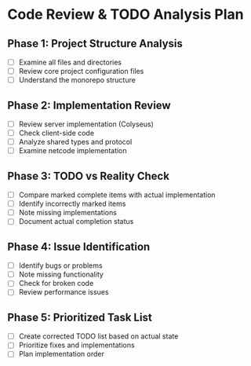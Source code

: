 # Code Review & TODO Analysis Plan

## Phase 1: Project Structure Analysis
- [ ] Examine all files and directories
- [ ] Review core project configuration files
- [ ] Understand the monorepo structure

## Phase 2: Implementation Review
- [ ] Review server implementation (Colyseus)
- [ ] Check client-side code
- [ ] Analyze shared types and protocol
- [ ] Examine netcode implementation

## Phase 3: TODO vs Reality Check
- [ ] Compare marked complete items with actual implementation
- [ ] Identify incorrectly marked items
- [ ] Note missing implementations
- [ ] Document actual completion status

## Phase 4: Issue Identification
- [ ] Identify bugs or problems
- [ ] Note missing functionality
- [ ] Check for broken code
- [ ] Review performance issues

## Phase 5: Prioritized Task List
- [ ] Create corrected TODO list based on actual state
- [ ] Prioritize fixes and implementations
- [ ] Plan implementation order
